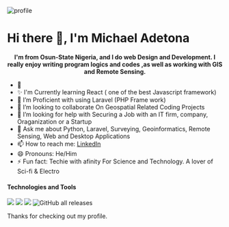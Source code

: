 ![profile](https://cdn.pixabay.com/photo/2016/06/25/12/52/laptop-1478822_960_720.jpg)


# Hi there 👋, I'm Michael Adetona

<p align="center"><b> I'm from Osun-State Nigeria, and I do web Design and Development. I really enjoy writing program logics and codes ,as well as working with GIS and Remote Sensing. </b></p>


- 🔭 
- ✨ I'm Currently learning React ( one of the best Javascript framework)
- 🌱 I’m Proficient with using Laravel (PHP Frame work)
- 👯 I’m looking to collaborate On Geospatial Related Coding Projects
- 🤔 I’m looking for help with Securing a Job with an IT firm, company, Oraganization or a Startup
- 💬 Ask me about Python, Laravel, Surveying, Geoinformatics, Remote Sensing, Web and Desktop Applications
- 📫 How to reach me: [LinkedIn](https://www.linkedin.com/in/cyberlord/)
- 😄 Pronouns: He/Him
- ⚡ Fun fact: Techie with afinity For Science and Technology. A lover of Sci-fi & Electro

#### Technologies and Tools

<p>
  <img src="https://img.shields.io/badge/git%20-%23F05033.svg?&style=for-the-badge&logo=git&logoColor=white"/>
<img src="https://img.shields.io/badge/github%20-%23121011.svg?&style=for-the-badge&logo=github&logoColor=white"/>
  <img src ="https://img.shields.io/badge/sqlite-%2307405e.svg?&style=for-the-badge&logo=sqlite&logoColor=white"/>
 <img alt="GitHub all releases" src="https://img.shields.io/github/downloads/AdetonaMichael/AdetonaMichael/total?logo=Github&style=for-the-badge">
  
</p>

Thanks for checking out my profile.

